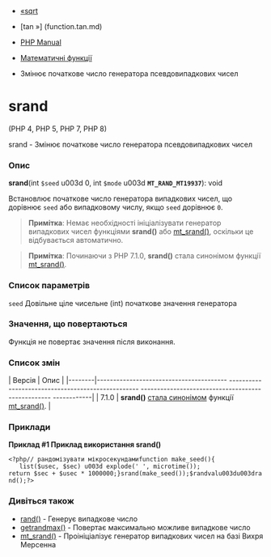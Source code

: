 - [«sqrt](function.sqrt.md)
- [tan »] (function.tan.md)

- [PHP Manual](index.md)
- [Математичні функції](ref.math.md)
- Змінює початкове число генератора псевдовипадкових чисел

# srand

(PHP 4, PHP 5, PHP 7, PHP 8)

srand - Змінює початкове число генератора псевдовипадкових чисел

### Опис

**srand**(int `$seed` u003d 0, int `$mode` u003d **`MT_RAND_MT19937`**): void

Встановлює початкове число генератора випадкових чисел, що дорівнює `seed`
або випадковому числу, якщо `seed` дорівнює `0`.

> **Примітка**: Немає необхідності ініціалізувати генератор випадкових
> чисел функціями **srand()** або [mt_srand()](function.mt-srand.md),
> оскільки це відбувається автоматично.

> **Примітка**: Починаючи з PHP 7.1.0, **srand()** стала синонімом
> функції [mt_srand()](function.mt-srand.md).

### Список параметрів

`seed`
Довільне ціле чисельне (int) початкове значення генератора

### Значення, що повертаються

Функція не повертає значення після виконання.

### Список змін

| Версія | Опис |
|--------|---------------------------------------- -------------------------------------------------- -------------------------------------------------- ------------|
| 7.1.0 | **srand()** [стала синонімом](migration71.incompatible.md#migration71.incompatible.rand-srand-aliases) функції [mt_srand()](function.mt-srand.md). |

### Приклади

**Приклад #1 Приклад використання **srand()****

`<?php// рандомізувати мікросекундамиfunction make_seed(){    list($usec, $sec) u003d explode(' ', microtime()); return $sec + $usec * 1000000;}srand(make_seed());$randvalu003du003drand();?> `

### Дивіться також

- [rand()](function.rand.md) - Генерує випадкове число
- [getrandmax()](function.getrandmax.md) - Повертає максимально
можливе випадкове число
- [mt_srand()](function.mt-srand.md) - Проініціалізує генератор
випадкових чисел на базі Вихря Мерсенна
